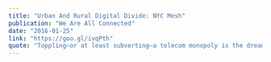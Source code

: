 ```yaml
---
title: "Urban And Rural Digital Divide: NYC Mesh"
publication: "We Are All Connected"
date: "2016-01-25"
link: "https://goo.gl/ivqPth"
quote: "Toppling—or at least subverting—a telecom monopoly is the dream of many an American...The folks at NYC Mesh are actually doing something about it."
---
```

